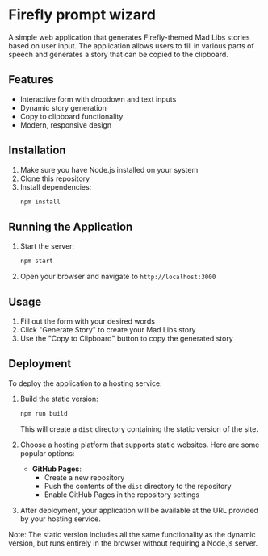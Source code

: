 # Firefly prompt wizard

A simple web application that generates Firefly-themed Mad Libs stories based on user input. The application allows users to fill in various parts of speech and generates a story that can be copied to the clipboard.

## Features

- Interactive form with dropdown and text inputs
- Dynamic story generation
- Copy to clipboard functionality
- Modern, responsive design

## Installation

1. Make sure you have Node.js installed on your system
2. Clone this repository
3. Install dependencies:
   ```bash
   npm install
   ```

## Running the Application

1. Start the server:
   ```bash
   npm start
   ```
2. Open your browser and navigate to `http://localhost:3000`

## Usage

1. Fill out the form with your desired words
2. Click "Generate Story" to create your Mad Libs story
3. Use the "Copy to Clipboard" button to copy the generated story 

## Deployment

To deploy the application to a hosting service:

1. Build the static version:
   ```bash
   npm run build
   ```
   This will create a `dist` directory containing the static version of the site.

2. Choose a hosting platform that supports static websites. Here are some popular options:

   - **GitHub Pages**:
     - Create a new repository
     - Push the contents of the `dist` directory to the repository
     - Enable GitHub Pages in the repository settings

3. After deployment, your application will be available at the URL provided by your hosting service.

Note: The static version includes all the same functionality as the dynamic version, but runs entirely in the browser without requiring a Node.js server. 
